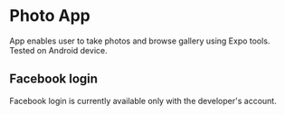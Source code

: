 # Photo App
App enables user to take photos and browse gallery using Expo tools.
Tested on Android device.

## Facebook login
Facebook login is currently available only with the developer's account.
